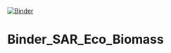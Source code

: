 [![Binder](https://mybinder.org/badge_logo.svg)](https://mybinder.org/v2/gh/ASFBinderRecipes/Binder_SAR_Eco_Biomass/main?labpath=Biomass.ipynb)

# Binder_SAR_Eco_Biomass
